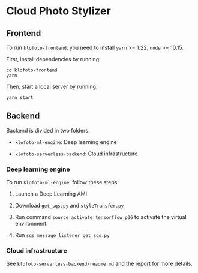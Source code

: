 # Cloud Photo Stylizer

## Frontend

To run `klofoto-frontend`, you need to install `yarn` >= 1.22, `node` >= 10.15.

First, install dependencies by running:

```
cd klofoto-frontend
yarn
```

Then, start a local server by running:

```
yarn start
```

## Backend

Backend is divided in two folders:

* `klofoto-ml-engine`: Deep learning engine

* `klofoto-serverless-backend`: Cloud infrastructure

### Deep learning engine

To run `klofoto-ml-engine`, follow these steps:

1. Launch a Deep Learning AMI

2. Download `get_sqs.py` and `styleTransfer.py`

3. Run command `source activate tensorflow_p36` to activate the virtual environment.

4. Run `sqs message listener get_sqs.py`

### Cloud infrastructure

See `klofoto-serverless-backend/readme.md` and the report for more details.
